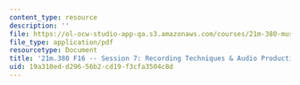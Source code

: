 ```yaml
---
content_type: resource
description: ''
file: https://ol-ocw-studio-app-qa.s3.amazonaws.com/courses/21m-380-music-and-technology-recording-techniques-and-audio-production-fall-2016/19a310edd29656b2cd19f3cfa3504c8d_MIT21M_380F16_ses07_note.pdf
file_type: application/pdf
resourcetype: Document
title: '21m.380 F16 -- Session 7: Recording Techniques & Audio Production'
uid: 19a310ed-d296-56b2-cd19-f3cfa3504c8d
---
```

